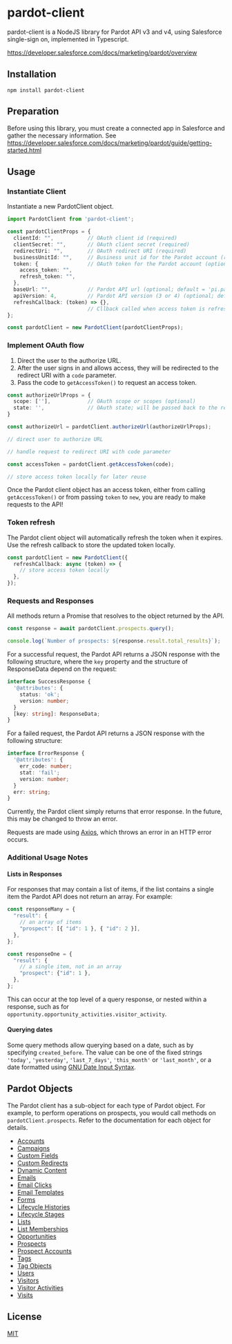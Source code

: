 # pardot-client

pardot-client is a NodeJS library for Pardot API v3 and v4, using Salesforce single-sign on, implemented in Typescript.    

https://developer.salesforce.com/docs/marketing/pardot/overview

## Installation

```shell
npm install pardot-client
```

## Preparation

Before using this library, you must create a connected app in Salesforce and gather the necessary information.
See https://developer.salesforce.com/docs/marketing/pardot/guide/getting-started.html

## Usage

### Instantiate Client

Instantiate a new PardotClient object.

```typescript
import PardotClient from 'pardot-client';

const pardotClientProps = {
  clientId: "",           // OAuth client id (required)
  clientSecret: "",       // OAuth client secret (required)
  redirectUri: "",        // OAuth redirect URI (required)
  businessUnitId: "",     // Business unit id for the Pardot account (required)
  token: {                // OAuth token for the Pardot account (optional)
    access_token: "",
    refresh_token: "",
  },
  baseUrl: "",            // Pardot API url (optional; default = 'pi.pardot.com')
  apiVersion: 4,          // Pardot API version (3 or 4) (optional; default = 4)
  refreshCallback: (token) => {},
                          // Cllback called when access token is refreshed (optional)
};

const pardotClient = new PardotClient(pardotClientProps);
```

### Implement OAuth flow

1. Direct the user to the authorize URL.
2. After the user signs in and allows access, they will be redirected to the redirect URI with a `code` parameter.
3. Pass the code to `getAccessToken()` to request an access token.

```typescript
const authorizeUrlProps = {
  scope: [''],            // OAuth scope or scopes (optional)
  state: '',              // OAuth state; will be passed back to the redirect URI (optional)
}

const authorizeUrl = pardotClient.authorizeUrl(authorizeUrlProps);

// direct user to authorize URL

// handle request to redirect URI with code parameter

const accessToken = pardotClient.getAccessToken(code);

// store access token locally for later reuse
```

Once the Pardot client object has an access token, either from calling `getAccessToken()` or from passing `token` to
`new`, you are ready to make requests to the API!

### Token refresh

The Pardot client object will automatically refresh the token when it expires.  Use the refresh callback to store the
updated token locally.

```typescript
const pardotClient = new PardotClient({
  refreshCallback: async (token) => {
    // store access token locally
  },
});
```

### Requests and Responses

All methods return a Promise that resolves to the object returned by the API.

```typescript
const response = await pardotClient.prospects.query();

console.log(`Number of prospects: ${response.result.total_results}`);
```

For a successful request, the Pardot API returns a JSON response with the following structure, where the `key` property
and the structure of ResponseData depend on the request:

```typescript
interface SuccessResponse {
  '@attributes': {
    status: 'ok';
    version: number;
  }
  [key: string]: ResponseData;
}
```

For a failed request, the Pardot API returns a JSON response with the following structure:

```typescript
interface ErrorResponse {
  '@attributes': {
    err_code: number;
    stat: 'fail';
    version: number;
  }
  err: string;
}
```

Currently, the Pardot client simply returns that error response.  In the future, this may be changed to throw an error.

Requests are made using [Axios](https://www.npmjs.com/package/axios), which throws an error in an HTTP error occurs.

### Additional Usage Notes

#### Lists in Responses

For responses that may contain a list of items, if the list contains a single item the Pardot API does not return an
array.  For example:

```typescript
const responseMany = {
  "result": {
    // an array of items
    "prospect": [{ "id": 1 }, { "id": 2 }],
  },
};

const responseOne = {
  "result": {
    // a single item, not in an array
    "prospect": {"id": 1 },
  },
};
```

This can occur at the top level of a query response, or nested within a response, such as for
`opportunity.opportunity_activities.visitor_activity`.

#### Querying dates

Some query methods allow querying based on a date, such as by specifying `created_before`.  The value can be one of the
fixed strings `'today'`, `'yesterday'`, `'last_7_days'`, `'this_month'` or `'last_month'`, or a date formatted using
[GNU Date Input Syntax](http://www.gnu.org/software/tar/manual/html_node/Date-input-formats.html).

## Pardot Objects

The Pardot client has a sub-object for each type of Pardot object.  For example, to perform operations on prospects,
you would call methods on `pardotClient.prospects`.  Refer to the documentation for each object for details.

* [Accounts](docs/accounts.md)
* [Campaigns](docs/campaigns.md)
* [Custom Fields](docs/custom-fields.md)
* [Custom Redirects](docs/custom-redirects.md)
* [Dynamic Content](docs/dynamic-content.md)
* [Emails](docs/emails.md)
* [Email Clicks](docs/email-clicks.md)
* [Email Templates](docs/email-templates.md)
* [Forms](docs/forms.md)
* [Lifecycle Histories](docs/lifecycle-histories.md)
* [Lifecycle Stages](docs/lifecycle-stages.md)
* [Lists](docs/lists.md)
* [List Memberships](docs/list-memberships.md)
* [Opportunities](docs/opportunities.md)
* [Prospects](docs/prospects.md)
* [Prospect Accounts](docs/prospects.md)
* [Tags](docs/tags.md)
* [Tag Objects](docs/tag-objects.md)
* [Users](docs/users.md)
* [Visitors](docs/visitors.md)
* [Visitor Activities](docs/visitor-activities.md)
* [Visits](docs/visits.md)

## License

[MIT](LICENSE)
